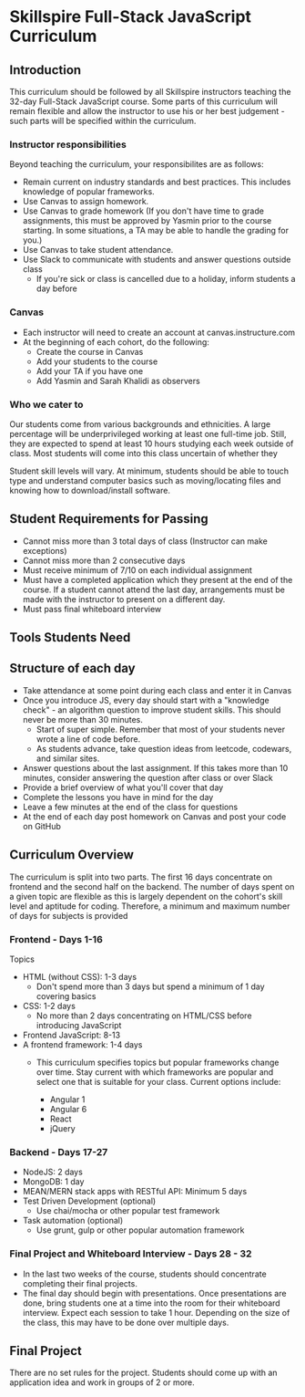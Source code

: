 # Skillspire Full-Stack JavaScript Curriculum

## Introduction

This curriculum should be followed by all Skillspire instructors teaching the 32-day Full-Stack JavaScript course. Some parts of this curriculum will remain flexible and allow the instructor to use his or her best judgement - such parts will be specified within the curriculum.  

### Instructor responsibilities

Beyond teaching the curriculum, your responsibilites are as follows:

* Remain current on industry standards and best practices. This includes knowledge of popular frameworks.
* Use Canvas to assign homework.
* Use Canvas to grade homework (If you don't have time to grade assignments, this must be approved by Yasmin prior to the course starting. In some situations, a TA may be able to handle the grading for you.)
* Use Canvas to take student attendance.
* Use Slack to communicate with students and answer questions outside class
	* If you're sick or class is cancelled due to a holiday, inform students a day 	before


### Canvas
* Each instructor will need to create an account at canvas.instructure.com
* At the beginning of each cohort, do the following:
	* Create the course in Canvas
	* Add your students to the course
	* Add your TA if you have one
	* Add Yasmin and Sarah Khalidi as observers

### Who we cater to
Our students come from various backgrounds and ethnicities. A large percentage will be underprivileged working at least one full-time job. Still, they are expected to spend at least 10 hours studying each week outside of class. Most students will come into this class uncertain of whether they 

Student skill levels will vary. At minimum, students should be able to touch type and understand computer basics such as moving/locating files and knowing how to download/install software. 

## Student Requirements for Passing

* Cannot miss more than 3 total days of class (Instructor can make exceptions)
* Cannot miss more than 2 consecutive days
* Must receive minimum of 7/10 on each individual assignment
* Must have a completed application which they present at the end of the course. If a student cannot attend the last day, arrangements must be made with the instructor to present on a different day.
* Must pass final whiteboard interview

## Tools Students Need

## Structure of each day
* Take attendance at some point during each class and enter it in Canvas
* Once you introduce JS, every day should start with a "knowledge check" - an algorithm question to improve student skills. This should never be more than 30 minutes. 
	* Start of super simple. Remember that most of your students never wrote a line of code before.
	* As students advance, take question ideas from leetcode, codewars, and similar sites.
* Answer questions about the last assignment. If this takes more than 10 minutes, consider answering the question after class or over Slack
* Provide a brief overview of what you'll cover that day 
* Complete the lessons you have in mind for the day
* Leave a few minutes at the end of the class for questions
* At the end of each day post homework on Canvas and post your code on GitHub

## Curriculum Overview

The curriculum is split into two parts. The first 16 days concentrate on frontend and the second half on the backend. The number of days spent on a given topic are flexible as this is largely dependent on the cohort's skill level and aptitude for coding. Therefore, a minimum and maximum number of days for subjects is provided

### Frontend - Days 1-16

Topics 

* HTML (without CSS): 1-3 days
	* Don't spend more than 3 days but spend a minimum of 1 day covering basics
* CSS: 1-2 days
	* No more than 2 days concentrating on HTML/CSS before introducing JavaScript
* Frontend JavaScript: 8-13
* A frontend framework: 1-4 days
	* This curriculum specifies topics but popular frameworks change over time. Stay current with which frameworks are popular and select one that is suitable for your class. Current options include:

		* Angular 1
		* Angular 6
		* React
		* jQuery

### Backend - Days 17-27

* NodeJS: 2 days
* MongoDB: 1 day
* MEAN/MERN stack apps with RESTful API: Minimum 5 days
* Test Driven Development (optional)
	* Use chai/mocha or other popular test framework
* Task automation (optional)
	* Use grunt, gulp or other popular automation framework

### Final Project and Whiteboard Interview - Days 28 - 32

* In the last two weeks of the course, students should concentrate completing their final projects.
* The final day should begin with presentations. Once presentations are done, bring students one at a time into the room for their whiteboard interview. Expect each session to take 1 hour. Depending on the size of the class, this may have to be done over multiple days.


## Final Project
There are no set rules for the project. Students should come up with an application idea and work in groups of 2 or more.